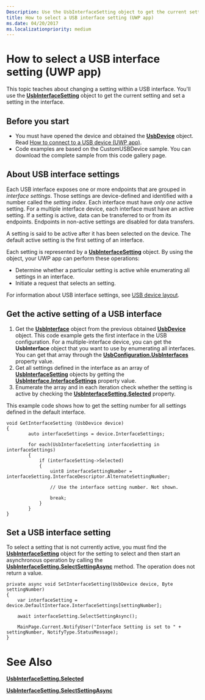 ```yaml
---
Description: Use the UsbInterfaceSetting object to get the current setting and set a setting in the interface.
title: How to select a USB interface setting (UWP app)
ms.date: 04/20/2017
ms.localizationpriority: medium
---
```


# How to select a USB interface setting (UWP app)

This topic teaches about changing a setting within a USB interface. You'll use the [**UsbInterfaceSetting**](https://msdn.microsoft.com/library/windows/apps/dn264278) object to get the current setting and set a setting in the interface.

## Before you start

- You must have opened the device and obtained the [**UsbDevice**](https://msdn.microsoft.com/library/windows/apps/dn263883) object. Read [How to connect to a USB device (UWP app)](how-to-connect-to-a-usb-device--uwp-app-.md).
- Code examples are based on the CustomUSBDevice sample. You can download the complete sample from this code gallery page.

## About USB interface settings

Each USB interface exposes one or more endpoints that are grouped in *interface settings*. Those settings are device-defined and identified with a number called the *setting index*. Each interface must have *only one* active setting. For a multiple interface device, each interface must have an active setting. If a setting is active, data can be transferred to or from its endpoints. Endpoints in non-active settings are disabled for data transfers.

A setting is said to be active after it has been selected on the device. The default active setting is the first setting of an interface.

Each setting is represented by a [**UsbInterfaceSetting**](https://msdn.microsoft.com/library/windows/apps/dn264278) object. By using the object, your UWP app can perform these operations:

- Determine whether a particular setting is active while enumerating all settings in an interface.
- Initiate a request that selects an setting.

For information about USB interface settings, see [USB device layout](usb-device-layout.md).

## Get the active setting of a USB interface

1. Get the [**UsbInterface**](https://msdn.microsoft.com/library/windows/apps/dn264121) object from the previous obtained [**UsbDevice**](https://msdn.microsoft.com/library/windows/apps/dn263883) object. This code example gets the first interface in the USB configuration. For a multiple-interface device, you can get the **UsbInterface** object that you want to use by enumerating all interfaces. You can get that array through the [**UsbConfiguration.UsbInterfaces**](https://msdn.microsoft.com/library/windows/apps/dn263808) property value.
2. Get all settings defined in the interface as an array of [**UsbInterfaceSetting**](https://msdn.microsoft.com/library/windows/apps/dn264278) objects by getting the [**UsbInterface.InterfaceSettings**](https://msdn.microsoft.com/library/windows/apps/dn264291) property value.
3. Enumerate the array and in each iteration check whether the setting is active by checking the [**UsbInterfaceSetting.Selected**](https://msdn.microsoft.com/library/windows/apps/dn264285) property.

This example code shows how to get the setting number for all settings defined in the default interface.

```CSharp
void GetInterfaceSetting (UsbDevice device)
{
        auto interfaceSettings = device.InterfaceSettings;

        for each(UsbInterfaceSetting interfaceSetting in interfaceSettings)
        {
            if (interfaceSetting->Selected)
            {
                uint8 interfaceSettingNumber = interfaceSetting.InterfaceDescriptor.AlternateSettingNumber;

                // Use the interface setting number. Not shown.

                break;
            }
        }
}
```

## Set a USB interface setting

To select a setting that is not currently active, you must find the [**UsbInterfaceSetting**](https://msdn.microsoft.com/library/windows/apps/dn264278) object for the setting to select and then start an asynchronous operation by calling the [**UsbInterfaceSetting.SelectSettingAsync**](https://msdn.microsoft.com/library/windows/apps/dn264286) method. The operation does not return a value.

```CSharp
private async void SetInterfaceSetting(UsbDevice device, Byte settingNumber)
{
    var interfaceSetting = device.DefaultInterface.InterfaceSettings[settingNumber];

    await interfaceSetting.SelectSettingAsync();

    MainPage.Current.NotifyUser("Interface Setting is set to " + settingNumber, NotifyType.StatusMessage);
}
```

# See Also

[**UsbInterfaceSetting.Selected**](https://msdn.microsoft.com/library/windows/apps/dn264285)

[**UsbInterfaceSetting.SelectSettingAsync**](https://msdn.microsoft.com/library/windows/apps/dn264286)
